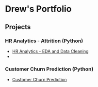 # Drew's Portfolio

## Projects 

### HR Analytics - Attrition (Python)
- [HR Analytics - EDA and Data Cleaning](https://github.com/drewbaker52/drewbaker52/blob/main/HR_Analytics_EDA_DataCleansing.ipynb)
- 
### Customer Churn Prediction (Python)
- [Customer Churn Prediction](https://github.com/drewbaker52/drewbaker52/blob/main/Customer_Churn_Prediction.ipynb)

<!---
drewbaker52/drewbaker52 is a ✨ special ✨ repository because its `README.md` (this file) appears on your GitHub profile.
You can click the Preview link to take a look at your changes.
--->
